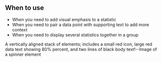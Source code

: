 ## When to use

- When you need to add visual emphasis to a statistic
- When you need to pair a data point with supporting text to add more context
- When you need to display several statistics together in a group

<div id="overview-image-description" class="visually-hidden">
  A vertically aligned stack of elements; includes a small red icon, large red 
  data text showing 80% percent, and two lines of black body text!--Image of a 
  spinner element
</div>
